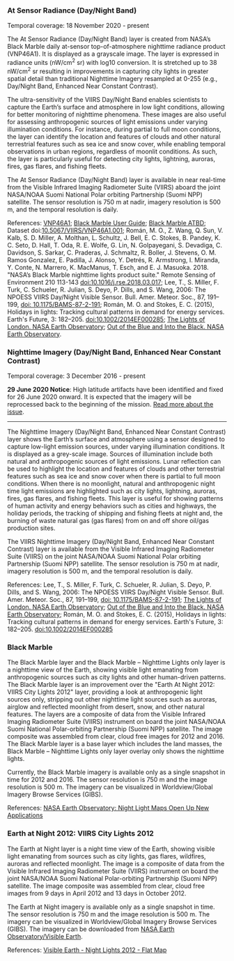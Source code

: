 
### At Sensor Radiance (Day/Night Band)
Temporal coverage: 18 November 2020 - present

The At Sensor Radiance (Day/Night Band) layer is created from NASA’s Black Marble daily at-sensor top-of-atmosphere nighttime radiance product (VNP46A1). It is displayed as a grayscale image. The layer is expressed in radiance units (nW/cm<sup>2</sup> sr)  with log10 conversion. It is stretched up to 38 nW/cm<sup>2</sup> sr resulting in improvements in capturing city lights in greater spatial detail than traditional Nighttime Imagery resampled at 0-255 (e.g., Day/Night Band, Enhanced Near Constant Contrast).

The ultra-sensitivity of the VIIRS Day/Night Band enables scientists to capture the Earth’s surface and atmosphere in low light conditions, allowing for better monitoring of nighttime phenomena. These images are also useful for assessing anthropogenic sources of light emissions under varying illumination conditions. For instance, during partial to full moon conditions, the layer can identify the location and features of clouds and other natural terrestrial features such as sea ice and snow cover, while enabling temporal observations in urban regions, regardless of moonlit conditions. As such, the layer is particularly useful for detecting city lights, lightning, auroras, fires, gas flares, and fishing fleets.

The At Sensor Radiance (Day/Night Band) layer is available in near real-time from the Visible Infrared Imaging Radiometer Suite (VIIRS) aboard the joint NASA/NOAA Suomi National Polar orbiting Partnership (Suomi NPP) satellite. The sensor resolution is 750 m at nadir, imagery resolution is 500 m, and the temporal resolution is daily.

References: [VNP46A1](https://blackmarble.gsfc.nasa.gov/VNP46A1.html); [Black Marble User Guide](https://viirsland.gsfc.nasa.gov/PDF/VIIRS_BlackMarbleUserGuide_V1.1.pdf); [Black Marble ATBD](https://viirsland.gsfc.nasa.gov/PDF/VIIRS_BlackMarble_ATBD_V1.1.pdf); Dataset doi:[10.5067/VIIRS/VNP46A1.001](https://ladsweb.modaps.eosdis.nasa.gov/missions-and-measurements/products/VNP46A1/); Román, M. O., Z. Wang, Q. Sun, V. Kalb, S. D. Miller, A. Molthan, L. Schultz, J. Bell, E. C. Stokes, B. Pandey, K. C. Seto, D. Hall, T. Oda, R. E. Wolfe, G. Lin, N. Golpayegani, S. Devadiga, C. Davidson, S. Sarkar, C. Praderas, J. Schmaltz, R. Boller, J. Stevens, O. M. Ramos Gonzalez, E. Padilla, J. Alonso, Y. Detrés, R. Armstrong, I. Miranda, Y. Conte, N. Marrero, K. MacManus, T. Esch, and E. J. Masuoka. 2018. "NASA’s Black Marble nighttime lights product suite." Remote Sensing of Environment 210 113-143 [doi:10.1016/j.rse.2018.03.017](https://doi.org/10.1016/j.rse.2018.03.017); Lee, T., S. Miller, F. Turk, C. Schueler, R. Julian, S. Deyo, P. Dills, and S. Wang, 2006: The NPOESS VIIRS Day/Night Visible Sensor. Bull. Amer. Meteor. Soc., 87, 191–199, [doi: 10.1175/BAMS-87-2-191](https://journals.ametsoc.org/doi/abs/10.1175/BAMS-87-2-191); Román, M. O. and Stokes, E. C. (2015), Holidays in lights: Tracking cultural patterns in demand for energy services. Earth's Future, 3: 182–205. [doi:10.1002/2014EF000285](https://onlinelibrary.wiley.com/doi/10.1002/2014EF000285/full); [The Lights of London. NASA Earth Observatory](https://earthobservatory.nasa.gov/IOTD/view.php?id=78674); [Out of the Blue and Into the Black. NASA Earth Observatory](https://earthobservatory.nasa.gov/Features/IntotheBlack/).

### Nighttime Imagery (Day/Night Band, Enhanced Near Constant Contrast)
Temporal coverage: 3 December 2016 - present

**29 June 2020 Notice**: High latitude artifacts have been identified and fixed for 26 June 2020 onward. It is expected that the imagery will be reprocessed back to the beginning of the mission. [Read more about the issue](https://landweb.modaps.eosdis.nasa.gov/cgi-bin/NPP_QA/displayCase.cgi?esdt=NPP_VDNE&caseNum=PM_NPP_VDNE_20178&caseLocation=cases_data&action=small).

---

The Nighttime Imagery (Day/Night Band, Enhanced Near Constant Contrast) layer shows the Earth’s surface and atmosphere using a sensor designed to capture low-light emission sources, under varying illumination conditions. It is displayed as a grey-scale image. Sources of illumination include both natural and anthropogenic sources of light emissions. Lunar reflection can be used to highlight the location and features of clouds and other terrestrial features such as sea ice and snow cover when there is partial to full moon conditions. When there is no moonlight, natural and anthropogenic night time light emissions are highlighted such as city lights, lightning, auroras, fires, gas flares, and fishing fleets. This layer is useful for showing patterns of human activity and energy behaviors such as cities and highways, the holiday periods, the tracking of shipping and fishing fleets at night and, the burning of waste natural gas (gas flares) from on and off shore oil/gas production sites.

The VIIRS Nighttime Imagery (Day/Night Band, Enhanced Near Constant Contrast) layer is available from the Visible Infrared Imaging Radiometer Suite (VIIRS) on the joint NASA/NOAA Suomi National Polar orbiting Partnership (Suomi NPP) satellite. The sensor resolution is 750 m at nadir, imagery resolution is 500 m, and the temporal resolution is daily.

References: Lee, T., S. Miller, F. Turk, C. Schueler, R. Julian, S. Deyo, P. Dills, and S. Wang, 2006: The NPOESS VIIRS Day/Night Visible Sensor. Bull. Amer. Meteor. Soc., 87, 191–199, [doi: 10.1175/BAMS-87-2-191](https://journals.ametsoc.org/doi/abs/10.1175/BAMS-87-2-191); [The Lights of London. NASA Earth Observatory](https://earthobservatory.nasa.gov/IOTD/view.php?id=78674); [Out of the Blue and Into the Black. NASA Earth Observatory](https://earthobservatory.nasa.gov/Features/IntotheBlack/); Román, M. O. and Stokes, E. C. (2015), Holidays in lights: Tracking cultural patterns in demand for energy services. Earth's Future, 3: 182–205. [doi:10.1002/2014EF000285](https://onlinelibrary.wiley.com/doi/10.1002/2014EF000285/full)

### Black Marble
The Black Marble layer and the Black Marble – Nighttime Lights only layer is a nighttime view of the Earth, showing visible light emanating from anthropogenic sources such as city lights and other human-driven patterns. The Black Marble layer is an improvement over the "Earth At Night 2012: VIIRS City Lights 2012" layer, providing a look at anthropogenic light sources only, stripping out other nighttime light sources such as auroras, airglow and reflected moonlight from desert, snow, and other natural features. The layers are a composite of data from the Visible Infrared Imaging Radiometer Suite (VIIRS) instrument on board the joint NASA/NOAA Suomi National Polar-orbiting Partnership (Suomi NPP) satellite. The image composite was assembled from clear, cloud free images for 2012 and 2016. The Black Marble layer is a base layer which includes the land masses, the Black Marble – Nighttime Lights only layer overlay only shows the nighttime lights.

Currently, the Black Marble imagery is available only as a single snapshot in time for 2012 and 2016. The sensor resolution is 750 m and the image resolution is 500 m. The imagery can be visualized in Worldview/Global Imagery Browse Services (GIBS).

References: [NASA Earth Observatory: Night Light Maps Open Up New Applications](https://earthobservatory.nasa.gov/Features/NightLights)

### Earth at Night 2012: VIIRS City Lights 2012
The Earth at Night layer is a night time view of the Earth, showing visible light emanating from sources such as city lights, gas flares, wildfires, auroras and reflected moonlight. The image is a composite of data from the Visible Infrared Imaging Radiometer Suite (VIIRS) instrument on board the joint NASA/NOAA Suomi National Polar-orbiting Partnership (Suomi NPP) satellite. The image composite was assembled from clear, cloud free images from 9 days in April 2012 and 13 days in October 2012.

The Earth at Night imagery is available only as a single snapshot in time. The sensor resolution is 750 m and the image resolution is 500 m. The imagery can be visualized in Worldview/Global Imagery Browse Services (GIBS). The imagery can be downloaded from [NASA Earth Observatory/Visible Earth](https://visibleearth.nasa.gov/view.php?id=79765).

References: [Visible Earth - Night Lights 2012 - Flat Map](https://visibleearth.nasa.gov/view.php?id=79765)
